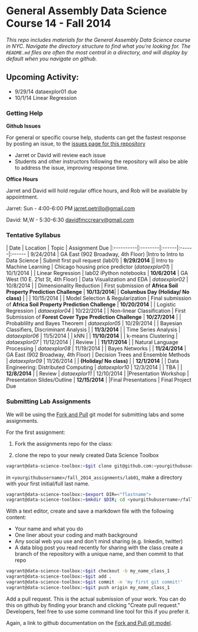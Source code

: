# General Assembly Data Science Course 14 - Fall 2014

*This repo includes materials for the General Assembly Data Science course in NYC. Navigate the directory structure to find what you're looking for. The `README.md` files are often the most central in a directory, and will display by default when you navigate on github.*


## Upcoming Activity:

* 9/29/14 dataexplor01 due
* 10/1/14 Linear Regression

### Getting Help

**Github Issues**

For general or specific course help, students can get the fastest response by posting an issue, to the [issues page for this repository](https://github.com/gads14-nyc/fall_2014_lessons/issues)

* Jarret or David will review each issue
* Students and other instructors following the repository will also be able to address the issue, improving response time.

**Office Hours**

Jarret and David will hold regular office hours, and Rob will be available by appointment.

Jarret: Sun - 4:00-6:00 PM  jarret.petrillo@gmail.com

David: M,W - 5:30-6:30  davidfmccreary@gmail.com

### Tentative Syllabus

| Date      | Location | Topic | Assignment Due 
|:----------|:--------|:------|:------|:------
| 9/24/2014 | GA East (902 Broadway, 4th Floor) |Intro to Intro to Data Science | Submit first pull request (lab01)
| **9/29/2014** || Intro to Machine Learning | Chicago housing price predictor (*dataexplor01*)
| 10/1/2014  | | Linear Regression | lab02 iPython notebooks
| **10/6/2014** | GA West (10 E. 21st St, 4th Floor) | Data Visualization and EDA | *dataexplor02*
| 10/8/2014  | | Dimensionality Reduction | First submission of **Africa Soil Property Prediction Challenge**
| **10/13/2014**| | **Columbus Day (Holiday/ No class)** | |
| 10/15/2014 | | Model Selection & Regularization | Final submission of **Africa Soil Property Prediction Challenge**
| **10/20/2014** | | Logistic Regression | *dataexplor04*
| 10/22/2014 | | Non-linear Classification | First Submission of **Forest Cover Type Prediction Challenge**
| **10/27/2014** | | Probablility and Bayes Theorem | *dataexplor05*
| 10/29/2014 | | Bayesian Classifiers, Discriminant Analysis | 
| **11/3/2014**  | | Time Series Analysis | *dataexplor06*
| 11/5/2014 | | kNN | 
| **11/10/2014** | | k-means Clustering | *dataexplor07*
| 11/12/2014 | | Review | 
| **11/17/2014** | | Natural Language Processing | *dataexplor08*
| 11/19/2014 | | Bayes Networks | 
| **11/24/2014** | GA East (902 Broadway, 4th Floor) | Decision Trees and Ensemble Methods | *dataexplor09*
| 11/26/2014 | | **(Holiday/ No class)** |
| **12/1/2014** | | Data Engineering: Distributed Computing | *dataexplor10*
| 12/3/2014  | | TBA | 
| **12/8/2014**  | | Review | *dataexplor11*
| 12/10/2014  | |Presentation Workshop | Presentation Slides/Outline
| **12/15/2014** | |Final Presentations | Final Project Due

### Submitting Lab Assignments

We will be using the <a href="https://help.github.com/articles/using-pull-requests#fork--pull">Fork and Pull</a> git model for submitting labs and some assignments.

For the first assignment:

1. Fork the assignments repo for the class:

2. clone the repo to your newly created Data Science Toolbox

```sh
vagrant@data-science-toolbox:~$git clone git@github.com:<yourgithubusername>/fall_2014_assignments.git
```

in `<yourgithubusername>/fall_2014_assignments/lab01`, make a directory with your first initial/full last name.

```sh
vagrant@data-science-toolbox:~$export DIR=<"flastname">
vagrant@data-science-toolbox:~$mkdir $DIR; cd <yourgithubusername>/fall_2014_assignments/lab01/$DIR;
```

With a text editor, create and save a markdown file with the following content:

* Your name and what you do
* One liner about your coding and math background
* Any social web you use and don't mind sharing (e.g. linkedin, twitter)
* A data blog post you read recently for sharing with the class
create a branch of the repository with a unique name, and then commit to that repo

```sh
vagrant@data-science-toolbox:~$git checkout -b my_name_class_1
vagrant@data-science-toolbox:~$git add .
vagrant@data-science-toolbox:~$git commit -m 'my first git commit!'
vagrant@data-science-toolbox:~$git push origin my_name_class_1
```

Add a pull request. This is the actual submission of your work. You can do this on github by finding your branch and clicking "Create pull request." Developers, feel free to use some command line tool for this if you prefer it.

Again, a link to github documentation on the <a href="https://help.github.com/articles/using-pull-requests#fork--pull">Fork and Pull git model</a>.


